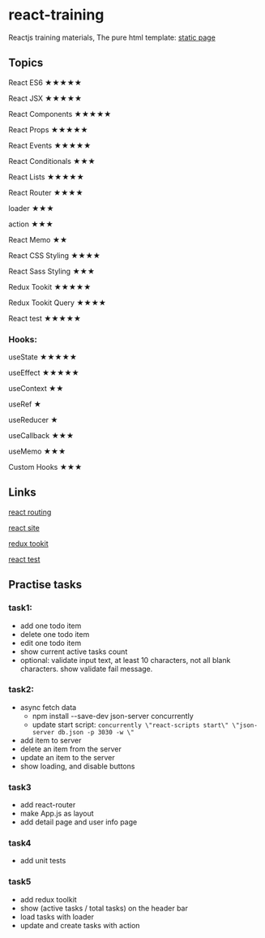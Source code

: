 # react-training
Reactjs training materials,
The pure html template: [static page](https://oldbig.github.io/react-training/) 

## Topics
React ES6     ★★★★★

React JSX     ★★★★★

React Components ★★★★★

React Props ★★★★★

React Events  ★★★★★

React Conditionals ★★★

React Lists ★★★★★

React Router  ★★★★

  loader ★★★

  action ★★★
  
React Memo  ★★

React CSS Styling    ★★★★

React Sass Styling    ★★★   

Redux Tookit         ★★★★★

  Redux Tookit Query ★★★★
  
React test           ★★★★★

### Hooks:

useState    ★★★★★

useEffect    ★★★★★

useContext  ★★

useRef      ★

useReducer   ★

useCallback   ★★★

useMemo  ★★★

Custom Hooks  ★★★


## Links
[react routing](https://reactrouter.com/)

[react site](https://react.dev/reference/react)

[redux tookit](https://redux-toolkit.js.org/introduction/getting-started)

[react test](https://testing-library.com/docs/)


## Practise tasks
### task1:
- add one todo item
- delete one todo item
- edit one todo item
- show current active tasks count
- optional: validate input text, at least 10 characters, not all blank characters. show validate fail message.
### task2:
- async fetch data
  + npm install --save-dev json-server concurrently
  + update start script: `concurrently \"react-scripts start\" \"json-server db.json -p 3030 -w \"`
- add item to server
- delete an item from the server
- update an item to the server
- show loading, and disable buttons
### task3
- add react-router
- make App.js as layout
- add detail page and user info page
### task4
- add unit tests
### task5
- add redux toolkit
- show (active tasks / total tasks) on the header bar
- load tasks with loader
- update and create tasks with action
